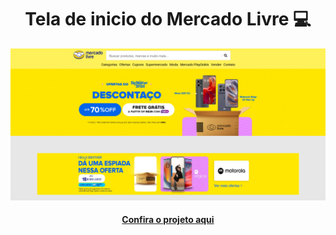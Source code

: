<h1 align="center">Tela de inicio do Mercado Livre 💻</h1>

<img src="tela  inicial - ml/img/projeto final.png" alt="Imagem do projeto finalizado">


<h4 align="center"><a href="https://tela-inicial-ml.netlify.app/" target="_blank">Confira o projeto aqui</a></h4>
